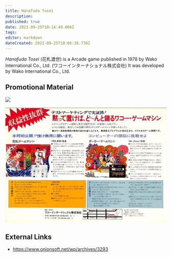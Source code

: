 ```yaml
---
title: Hanafuda Tosei
description: 
published: true
date: 2021-09-25T10:14:49.006Z
tags: 
editor: markdown
dateCreated: 2021-09-25T10:06:36.730Z
---
```


_Hanafuda Tosei_ (<span lang='ja'>花札渡世</span>) is a Arcade game published in 1978 by Wako International Co., Ltd. (<span lang='ja'>ワコーインターナショナル株式会社</span>)
It was developed by Wako International Co., Ltd.

## Promotional Material

![](https://www.onionsoft.net/wp/wp-content/uploads/2020/10/wako00.jpg)

![hanafuda-tosei-2.jpg](/hanafuda-tosei-2.jpg)

## External Links
- https://www.onionsoft.net/wp/archives/3293